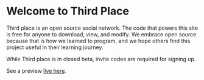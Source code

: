 # Welcome to Third Place

Third place is an open source social network. The code that powers this site is free for anyone to download, view, and modify. We embrace open source because that is how we learned to program, and we hope others find this project useful in their learning journey.

While Third place is in closed beta, invite codes are required for signing up.

See a preview [live here](https://thirdplaceappdev.com/).

